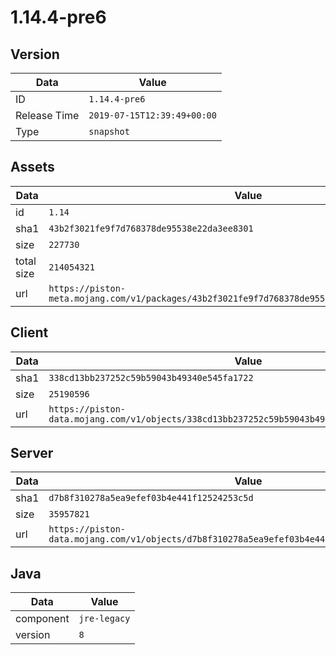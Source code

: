 # 1.14.4-pre6

## Version

|**Data**        | **Value**                 |
|----------------|-------------------------|
| ID   | ```1.14.4-pre6```   |
| Release Time   | ```2019-07-15T12:39:49+00:00```   |
| Type   | ```snapshot```   |

## Assets

|**Data**        | **Value**                 |
|----------------|-------------------------|
| id   | ```1.14```   |
| sha1   | ```43b2f3021fe9f7d768378de95538e22da3ee8301```   |
| size   | ```227730```   |
| total size  | ```214054321```  |
| url       | ```https://piston-meta.mojang.com/v1/packages/43b2f3021fe9f7d768378de95538e22da3ee8301/1.14.json``` |

## Client

|**Data**        | **Value**                 |
|----------------|-------------------------|
| sha1   | ```338cd13bb237252c59b59043b49340e545fa1722```   |
| size   | ```25190596```   |
| url       | ```https://piston-data.mojang.com/v1/objects/338cd13bb237252c59b59043b49340e545fa1722/client.jar``` |

## Server

|**Data**        | **Value**                 |
|----------------|-------------------------|
| sha1   | ```d7b8f310278a5ea9efef03b4e441f12524253c5d```   |
| size   | ```35957821```   |
| url       | ```https://piston-data.mojang.com/v1/objects/d7b8f310278a5ea9efef03b4e441f12524253c5d/server.jar``` |

## Java

|**Data**        | **Value**                 |
|----------------|-------------------------|
| component   | ```jre-legacy```   |
| version   | ```8```   |